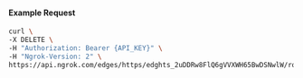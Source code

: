 <!-- Code generated for API Clients. DO NOT EDIT. -->

#### Example Request

```bash
curl \
-X DELETE \
-H "Authorization: Bearer {API_KEY}" \
-H "Ngrok-Version: 2" \
https://api.ngrok.com/edges/https/edghts_2uDDRw8FlQ6gVVXWH65BwDSNwlW/routes/edghtsrt_2uDDS0u0ZrK6iiotvlcpjO53eVh/oidc
```
